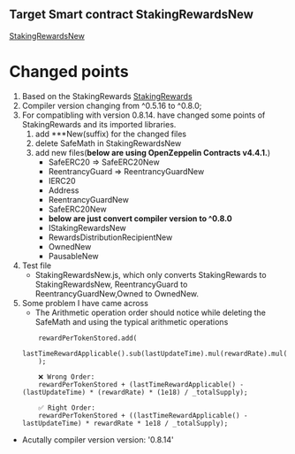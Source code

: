 ## Target Smart contract StakingRewardsNew
[StakingRewardsNew](contracts/StakingRewardsNew.sol)

# Changed points
1. Based on the StakingRewards [StakingRewards](contracts/StakingRewards.sol)
2. Compiler version changing from ^0.5.16 to ^0.8.0;
3. For compatibling with version 0.8.14. have changed some points of StakingRewards and its imported libraries.
    1. add  ***New(suffix) for the changed files
    2. delete SafeMath in StakingRewardsNew
    3. add new files(**below are using OpenZeppelin Contracts v4.4.1.**)
        * SafeERC20 => SafeERC20New
        * ReentrancyGuard => ReentrancyGuardNew
        * IERC20 
        * Address
        * ReentrancyGuardNew
        * SafeERC20New
        * **below are just convert compiler version to ^0.8.0**
        * IStakingRewardsNew
        * RewardsDistributionRecipientNew
        * OwnedNew
        * PausableNew
4. Test file
    * StakingRewardsNew.js, which only converts StakingRewards to StakingRewardsNew, ReentrancyGuard to ReentrancyGuardNew,Owned to OwnedNew.
5. Some problem I have came across
    * The Arithmetic operation order should notice while deleting the SafeMath and using the typical arithmetic operations 
    ```
        rewardPerTokenStored.add(
                lastTimeRewardApplicable().sub(lastUpdateTime).mul(rewardRate).mul(1e18).div(_totalSupply)
        );

        ❌ Wrong Order:
        rewardPerTokenStored + (lastTimeRewardApplicable() - (lastUpdateTime) * (rewardRate) * (1e18) / _totalSupply);

        ✅ Right Order:
        rewardPerTokenStored + ((lastTimeRewardApplicable() - lastUpdateTime) * rewardRate * 1e18 / _totalSupply);

    ```        
* Acutally compiler version version: '0.8.14'        





